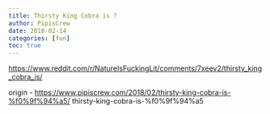 ```yaml
---
title: Thirsty King Cobra is ?
author: PipisCrew
date: 2018-02-14
categories: [fun]
toc: true
---
```


https://www.reddit.com/r/NatureIsFuckingLit/comments/7xeev2/thirsty_king_cobra_is/

origin - https://www.pipiscrew.com/2018/02/thirsty-king-cobra-is-%f0%9f%94%a5/ thirsty-king-cobra-is-%f0%9f%94%a5